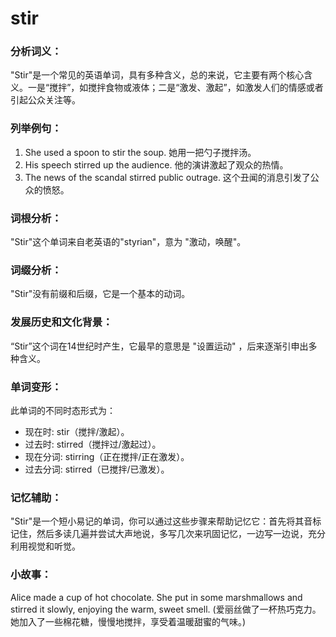 # stir

### 分析词义：

  

"Stir"是一个常见的英语单词，具有多种含义，总的来说，它主要有两个核心含义。一是“搅拌”，如搅拌食物或液体；二是“激发、激起”，如激发人们的情感或者引起公众关注等。

  

### 列举例句：

  

1.  She used a spoon to stir the soup. 她用一把勺子搅拌汤。
2.  His speech stirred up the audience. 他的演讲激起了观众的热情。
3.  The news of the scandal stirred public outrage. 这个丑闻的消息引发了公众的愤怒。

  

### 词根分析：

  

"Stir"这个单词来自老英语的"styrian"，意为 "激动，唤醒"。

  

### 词缀分析：

  

"Stir"没有前缀和后缀，它是一个基本的动词。

  

### 发展历史和文化背景：

  

“Stir”这个词在14世纪时产生，它最早的意思是 "设置运动" ，后来逐渐引申出多种含义。

  

### 单词变形：

  

此单词的不同时态形式为：

  

*   现在时: stir（搅拌/激起）。
*   过去时: stirred（搅拌过/激起过）。
*   现在分词: stirring（正在搅拌/正在激发）。
*   过去分词: stirred（已搅拌/已激发）。

  

### 记忆辅助：

  

"Stir"是一个短小易记的单词，你可以通过这些步骤来帮助记忆它：首先将其音标记住，然后多读几遍并尝试大声地说，多写几次来巩固记忆，一边写一边说，充分利用视觉和听觉。

  

### 小故事：

  

Alice made a cup of hot chocolate. She put in some marshmallows and stirred it slowly, enjoying the warm, sweet smell. (爱丽丝做了一杯热巧克力。她加入了一些棉花糖，慢慢地搅拌，享受着温暖甜蜜的气味。)
